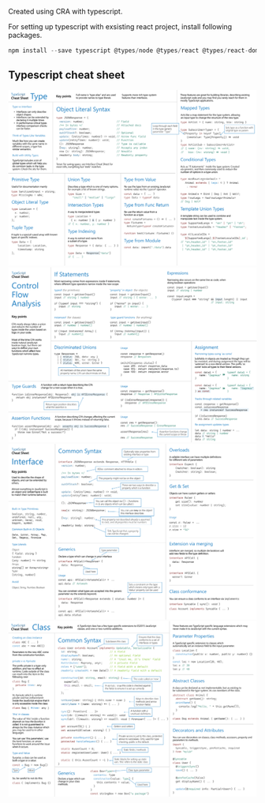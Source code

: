 Created using CRA with typescript.


For setting up typescript with exsisting react project, install following packages.

```js
npm install --save typescript @types/node @types/react @types/react-dom
```

## Typescript cheat sheet
<img src="./doc/Types.png" alt="TypeScript Types" />
<img src="./doc/ControlFlowAnalysis.png" alt="TypeScript Control Flow Analysis" />
<img src="./doc/Interfaces.png" alt="TypeScript Interfaces" />
<img src="./doc/Classes.png" alt="TypeScript Classes" />